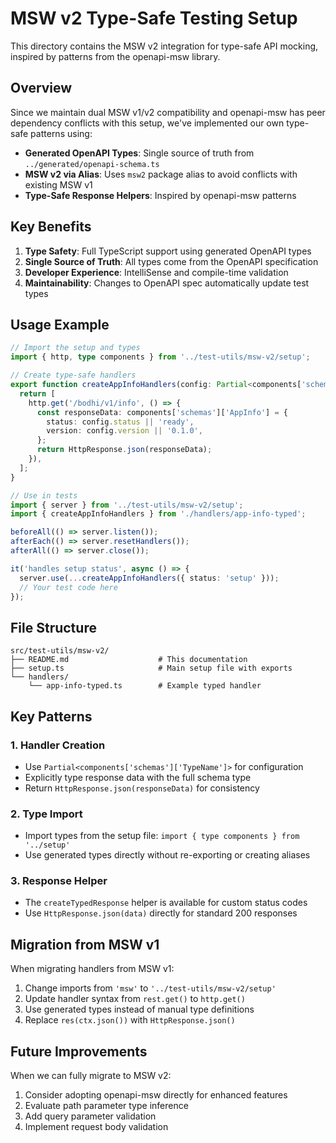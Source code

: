 # MSW v2 Type-Safe Testing Setup

This directory contains the MSW v2 integration for type-safe API mocking, inspired by patterns from the openapi-msw library.

## Overview

Since we maintain dual MSW v1/v2 compatibility and openapi-msw has peer dependency conflicts with this setup, we've implemented our own type-safe patterns using:

- **Generated OpenAPI Types**: Single source of truth from `../generated/openapi-schema.ts`
- **MSW v2 via Alias**: Uses `msw2` package alias to avoid conflicts with existing MSW v1
- **Type-Safe Response Helpers**: Inspired by openapi-msw patterns

## Key Benefits

1. **Type Safety**: Full TypeScript support using generated OpenAPI types
2. **Single Source of Truth**: All types come from the OpenAPI specification
3. **Developer Experience**: IntelliSense and compile-time validation
4. **Maintainability**: Changes to OpenAPI spec automatically update test types

## Usage Example

```typescript
// Import the setup and types
import { http, type components } from '../test-utils/msw-v2/setup';

// Create type-safe handlers
export function createAppInfoHandlers(config: Partial<components['schemas']['AppInfo']> = {}) {
  return [
    http.get('/bodhi/v1/info', () => {
      const responseData: components['schemas']['AppInfo'] = {
        status: config.status || 'ready',
        version: config.version || '0.1.0',
      };
      return HttpResponse.json(responseData);
    }),
  ];
}

// Use in tests
import { server } from '../test-utils/msw-v2/setup';
import { createAppInfoHandlers } from './handlers/app-info-typed';

beforeAll(() => server.listen());
afterEach(() => server.resetHandlers());
afterAll(() => server.close());

it('handles setup status', async () => {
  server.use(...createAppInfoHandlers({ status: 'setup' }));
  // Your test code here
});
```

## File Structure

```
src/test-utils/msw-v2/
├── README.md                    # This documentation
├── setup.ts                     # Main setup file with exports
└── handlers/
    └── app-info-typed.ts        # Example typed handler
```

## Key Patterns

### 1. Handler Creation

- Use `Partial<components['schemas']['TypeName']>` for configuration
- Explicitly type response data with the full schema type
- Return `HttpResponse.json(responseData)` for consistency

### 2. Type Import

- Import types from the setup file: `import { type components } from '../setup'`
- Use generated types directly without re-exporting or creating aliases

### 3. Response Helper

- The `createTypedResponse` helper is available for custom status codes
- Use `HttpResponse.json(data)` directly for standard 200 responses

## Migration from MSW v1

When migrating handlers from MSW v1:

1. Change imports from `'msw'` to `'../test-utils/msw-v2/setup'`
2. Update handler syntax from `rest.get()` to `http.get()`
3. Use generated types instead of manual type definitions
4. Replace `res(ctx.json())` with `HttpResponse.json()`

## Future Improvements

When we can fully migrate to MSW v2:

1. Consider adopting openapi-msw directly for enhanced features
2. Evaluate path parameter type inference
3. Add query parameter validation
4. Implement request body validation
